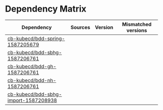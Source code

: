 # Dependency Matrix

Dependency | Sources | Version | Mismatched versions
---------- | ------- | ------- | -------------------
[cb-kubecd/bdd-spring-1587205679](https://github.com/cb-kubecd/bdd-spring-1587205679.git) |  | []() | 
[cb-kubecd/bdd-sbhg-1587206761](https://github.com/cb-kubecd/bdd-sbhg-1587206761.git) |  | []() | 
[cb-kubecd/bdd-gh-1587206761](https://github.com/cb-kubecd/bdd-gh-1587206761.git) |  | []() | 
[cb-kubecd/bdd-nh-1587206761](https://github.com/cb-kubecd/bdd-nh-1587206761.git) |  | []() | 
[cb-kubecd/bdd-sbhg-import-1587208938](https://github.com/cb-kubecd/bdd-sbhg-import-1587208938.git) |  | []() | 
